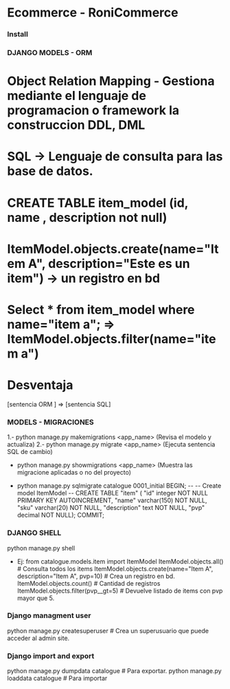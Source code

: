 # Ecommerce - RoniCommerce

### Install

### DJANGO MODELS - ORM

# Object Relation Mapping - Gestiona mediante el lenguaje de programacion o framework la construccion DDL, DML
# SQL -> Lenguaje de consulta para las base de datos.
# CREATE TABLE item_model (id, name , description not null)
# ItemModel.objects.create(name="Item A", description="Este es un item") -> un registro en bd
# Select * from item_model where name="item a"; => ItemModel.objects.filter(name="item a")

# Desventaja
[sentencia ORM ] => [sentencia SQL]

### MODELS - MIGRACIONES
1.- python manage.py makemigrations <app_name>  (Revisa el modelo y actualiza)
2.- python manage.py migrate <app_name>         (Ejecuta sentencia SQL de cambio)

- python manage.py showmigrations <app_name>    (Muestra las migracione aplicadas o no del proyecto)

- python manage.py sqlmigrate catalogue 0001_initial
BEGIN;
--
-- Create model ItemModel
--
CREATE TABLE "item" (
"id" integer NOT NULL PRIMARY KEY AUTOINCREMENT,
"name" varchar(150) NOT NULL,
"sku" varchar(20) NOT NULL,
"description" text NOT NULL,
"pvp" decimal NOT NULL);
COMMIT;

### DJANGO SHELL
python manage.py shell

- Ej:
 from catalogue.models.item import ItemModel
 ItemModel.objects.all()                 # Consulta todos los items
 ItemModel.objects.create(name="Item A", description="Item A", pvp=10)  # Crea un registro en bd.
 ItemModel.objects.count()               # Cantidad de registros
 ItemModel.objects.filter(pvp__gt=5)     # Devuelve listado de items con pvp mayor que 5.

### Django managment user
python manage.py createsuperuser # Crea un superusuario que puede acceder al admin site.

### Django import and export
python manage.py dumpdata catalogue # Para exportar.
python manage.py loaddata catalogue # Para importar